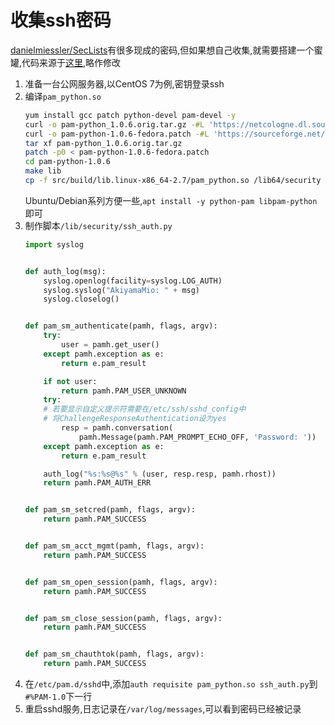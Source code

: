 # 收集ssh密码
[danielmiessler/SecLists](https://github.com/danielmiessler/SecLists/tree/master/Passwords)有很多现成的密码,但如果想自己收集,就需要搭建一个蜜罐,代码来源于[这里](http://www.chokepoint.net/2014/01/more-fun-with-pam-python-failed.html),略作修改
1. 准备一台公网服务器,以CentOS 7为例,密钥登录ssh
2. 编译`pam_python.so`
    ```bash
    yum install gcc patch python-devel pam-devel -y
    curl -o pam-python_1.0.6.orig.tar.gz -#L 'https://netcologne.dl.sourceforge.net/project/pam-python/pam-python-1.0.6-1/pam-python_1.0.6.orig.tar.gz'
    curl -o pam-python-1.0.6-fedora.patch -#L 'https://sourceforge.net/p/pam-python/tickets/_discuss/thread/5dc8cfd5/5839/attachment/pam-python-1.0.6-fedora.patch'
    tar xf pam-python_1.0.6.orig.tar.gz
    patch -p0 < pam-python-1.0.6-fedora.patch
    cd pam-python-1.0.6
    make lib
    cp -f src/build/lib.linux-x86_64-2.7/pam_python.so /lib64/security
    ```
    Ubuntu/Debian系列方便一些,`apt install -y python-pam libpam-python`即可
3. 制作脚本`/lib/security/ssh_auth.py`
    ```python
    import syslog


    def auth_log(msg):
        syslog.openlog(facility=syslog.LOG_AUTH)
        syslog.syslog("AkiyamaMio: " + msg)
        syslog.closelog()


    def pam_sm_authenticate(pamh, flags, argv):
        try:
            user = pamh.get_user()
        except pamh.exception as e:
            return e.pam_result

        if not user:
            return pamh.PAM_USER_UNKNOWN
        try:
        # 若要显示自定义提示符需要在/etc/ssh/sshd_config中
        # 将ChallengeResponseAuthentication设为yes
            resp = pamh.conversation(
                pamh.Message(pamh.PAM_PROMPT_ECHO_OFF, 'Password: '))
        except pamh.exception as e:
            return e.pam_result

        auth_log("%s:%s@%s" % (user, resp.resp, pamh.rhost))
        return pamh.PAM_AUTH_ERR


    def pam_sm_setcred(pamh, flags, argv):
        return pamh.PAM_SUCCESS


    def pam_sm_acct_mgmt(pamh, flags, argv):
        return pamh.PAM_SUCCESS


    def pam_sm_open_session(pamh, flags, argv):
        return pamh.PAM_SUCCESS


    def pam_sm_close_session(pamh, flags, argv):
        return pamh.PAM_SUCCESS


    def pam_sm_chauthtok(pamh, flags, argv):
        return pamh.PAM_SUCCESS
    ```
4. 在`/etc/pam.d/sshd`中,添加`auth requisite pam_python.so ssh_auth.py`到`#%PAM-1.0`下一行
5. 重启sshd服务,日志记录在`/var/log/messages`,可以看到密码已经被记录
